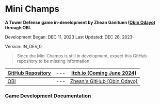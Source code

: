 # Mini Champs
**A Tower Defense game in-development by Zhean Ganituen ([Obin Odayo](https://github.com/obin-odayo)) through OBI.**

Development Began: DEC 11, 2023
Last Updated: DEC 28, 2023

Version: IN_DEV_0

> Since the Mini Champs is still in development, expect this GitHub repository to be missing information.

<!-- (Table. NOTE: Remember to add Itch.io link later on.) -->
|[GitHub Repository](https://github.com/obin-odayo/Mini-Champs) |---          |[Itch.io (Coming June 2024)]()                          
|---                                                            |---          |---                                                         
|[OBI]()                                                      |---          |[Zhean's GitHub (Obin Odayo)](https://github.com/obin-odayo)

### Game Development Documentation
